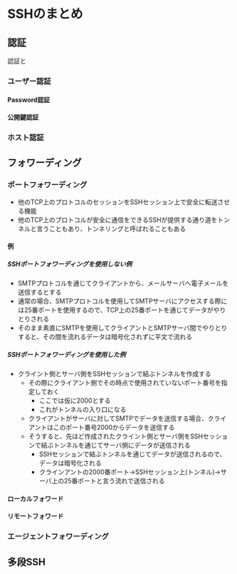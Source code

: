 # SSHのまとめ

## 認証

認証と

### ユーザー認証

#### Password認証

#### 公開鍵認証

### ホスト認証

## フォワーディング

### ポートフォワーディング

- 他のTCP上のプロトコルのセッションをSSHセッション上で安全に転送させる機能
- 他のTCP上のプロトコルが安全に通信をできるSSHが提供する通り道をトンネルと言うこともあり、トンネリングと呼ばれることもある

#### 例

##### SSHポートフォワーディングを使用しない例

- SMTPプロトコルを通じてクライアントから、メールサーバへ電子メールを送信するとする
- 通常の場合、SMTPプロトコルを使用してSMTPサーバにアクセスする際には25番ポートを使用するので、TCP上の25番ポートを通じてデータがやりとりされる
- そのまま素直にSMTPを使用してクライアントとSMTPサーバ間でやりとりすると、その間を流れるデータは暗号化されずに平文で流れる

##### SSHポートフォワーディングを使用した例

- クライント側とサーバ側をSSHセッションで結ぶトンネルを作成する
    - その際にクライアント側でその時点で使用されていないポート番号を指定しておく
        - ここでは仮に2000とする
        - これがトンネルの入り口になる
    - クライアントがサーバに対してSMTPでデータを送信する場合、クライアントはこのポート番号2000からデータを送信する
    - そうすると、先ほど作成されたクライント側とサーバ側をSSHセッションで結ぶトンネルを通じてサーバ側にデータが送信される
        - SSHセッションで結ぶトンネルを通じてデータが送信されるので、データは暗号化される
        - クラインアントの2000番ポート→SSHセッション上(トンネル)→サーバ上の25番ポートと言う流れで送信される

#### ローカルフォワード

#### リモートフォワード

### エージェントフォワーディング

## 多段SSH

